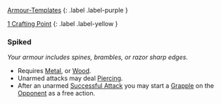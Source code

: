 
[Armour-Templates](Game/Armour-Templates)
{: .label .label-purple }

[1 Crafting Point](Game/Designing-Weapons#Crafting%20Points)
{: .label .label-yellow }
### Spiked
*Your armour includes spines, brambles, or razor sharp edges.*
* Requires [Metal](Game/Metal), or [Wood](Game/Wood).
* Unarmed attacks may deal [Piercing](Game/Core/Injury#Piercing).
* After an unarmed [Successful Attack](Game/Core/Terminology#Successful%20Attack) you may start a [Grapple](Game/Core/Special-Combat-Actions#Grapple) on the [Opponent](Game/Core/Terminology#Opponent) as a free action.